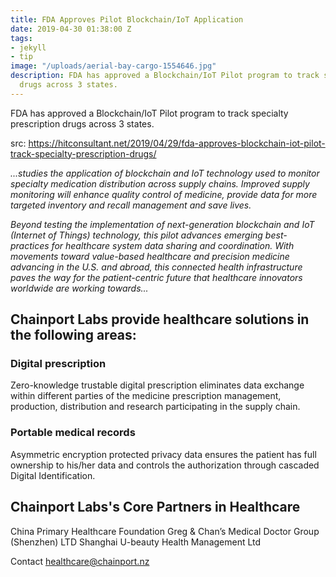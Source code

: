```yaml
---
title: FDA Approves Pilot Blockchain/IoT Application
date: 2019-04-30 01:38:00 Z
tags:
- jekyll
- tip
image: "/uploads/aerial-bay-cargo-1554646.jpg"
description: FDA has approved a Blockchain/IoT Pilot program to track specialty prescription
  drugs across 3 states.
---
```


FDA has approved a Blockchain/IoT Pilot program to track specialty prescription drugs across 3 states.

src: https://hitconsultant.net/2019/04/29/fda-approves-blockchain-iot-pilot-track-specialty-prescription-drugs/

*...studies the application of blockchain and IoT technology used to monitor specialty medication distribution across supply chains. Improved supply monitoring will enhance quality control of medicine, provide data for more targeted inventory and recall management and save lives.*

*Beyond testing the implementation of next-generation blockchain and IoT (Internet of Things) technology, this pilot advances emerging best-practices for healthcare system data sharing and coordination. With movements toward value-based healthcare and precision medicine advancing in the U.S. and abroad, this connected health infrastructure paves the way for the patient-centric future that healthcare innovators worldwide are working towards...*

## Chainport Labs provide healthcare solutions in the following areas:

### Digital prescription

Zero-knowledge trustable digital prescription eliminates data exchange within different parties of the medicine prescription management, production, distribution and research participating in the supply chain.

### Portable medical records

Asymmetric encryption protected privacy data ensures the patient has full ownership to his/her data and controls the authorization through cascaded Digital Identification.

## Chainport Labs's Core Partners in Healthcare

China Primary Healthcare Foundation
Greg & Chan’s Medical Doctor Group (Shenzhen) LTD
Shanghai U-beauty Health Management Ltd

Contact healthcare@chainport.nz